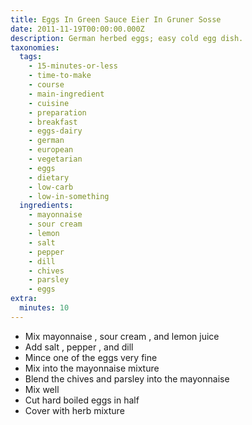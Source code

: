 ```yaml
---
title: Eggs In Green Sauce Eier In Gruner Sosse
date: 2011-11-19T00:00:00.000Z
description: German herbed eggs; easy cold egg dish.
taxonomies:
  tags:
    - 15-minutes-or-less
    - time-to-make
    - course
    - main-ingredient
    - cuisine
    - preparation
    - breakfast
    - eggs-dairy
    - german
    - european
    - vegetarian
    - eggs
    - dietary
    - low-carb
    - low-in-something
  ingredients:
    - mayonnaise
    - sour cream
    - lemon
    - salt
    - pepper
    - dill
    - chives
    - parsley
    - eggs
extra:
  minutes: 10
---
```

 - Mix mayonnaise , sour cream , and lemon juice
 - Add salt , pepper , and dill
 - Mince one of the eggs very fine
 - Mix into the mayonnaise mixture
 - Blend the chives and parsley into the mayonnaise
 - Mix well
 - Cut hard boiled eggs in half
 - Cover with herb mixture

